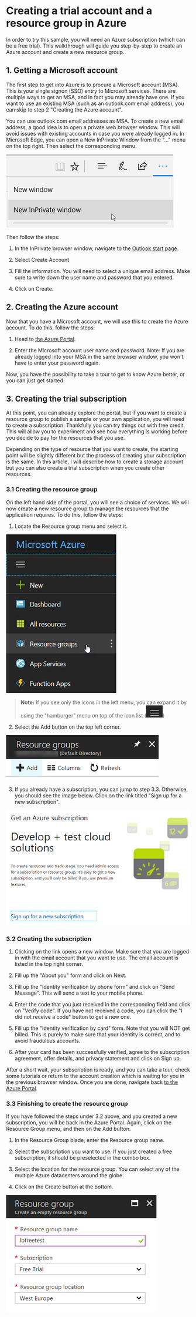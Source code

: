 # Creating a trial account and a resource group in Azure

In order to try this sample, you will need an Azure subscription (which can be a free trial). This walkthrough will guide you step-by-step to create an Azure account and create a new resource group.

## 1. Getting a Microsoft account

The first step to get into Azure is to procure a Microsoft account (MSA). This is your single signon (SSO) entry to Microsoft services. There are multiple ways to get an MSA, and in fact you may already have one. If you want to use an existing MSA (such as an outlook.com email address), you can skip to step 2 "Creating the Azure account".

You can use outlook.com email addresses as MSA. To create a new email address, a good idea is to open a private web browser window. This will avoid issues with existing accounts in case you were already logged in. In Microsoft Edge, you can open a New InPrivate Window from the "…" menu on the top right. Then select the corresponding menu.

![In-private browing](./Doc/2017-08-31_13-14-57.png)

Then follow the steps:

1. In the InPrivate browser window, navigate to the [Outlook start page](http://outlook.com).

2. Select Create Account

3. Fill the information. You will need to select a unique email address. Make sure to write down the user name and password that you entered.

4. Click on Create.

## 2. Creating the Azure account

Now that you have a Microsoft account, we will use this to create the Azure account. To do this, follow the steps:

1. Head to [the Azure Portal](https://portal.azure.com).

2. Enter the Microsoft account user name and password. Note: If you are already logged into your MSA in the same browser window, you won't have to enter your password again.

Now, you have the possibility to take a tour to get to know Azure better, or you can just get started.

## 3. Creating the trial subscription

At this point, you can already explore the portal, but if you want to create a resource group to publish a sample or your own application, you will need to create a subscription. Thankfully you can try things out with free credit. This will allow you to experiment and see how everything is working before you decide to pay for the resources that you use.

Depending on the type of resource that you want to create, the starting point will be slightly different but the process of creating your subscription is the same. In this article, I will describe how to create a storage account but you can also create a trial subscription when you create other resources.

### 3.1 Creating the resource group

On the left hand side of the portal, you will see a choice of services. We will now create a new resource group to manage the resources that the application requires. To do this, follow the steps:

1. Locate the Resource group menu and select it.

![Resource group menu](./Doc/2017-09-04_23-53-58.png)

>**Note:** If you see only the icons in the left menu, you can expand it by using the "hamburger" menu on top of the icon list (![Hamburger menu](./Doc/2017-09-04_23-57-17.png))

2. Select the Add button on the top left corner.

![Add a resource group](./Doc/2017-09-04_23-59-30.png)

3. If you already have a subscription, you can jump to step 3.3. Otherwise, you should see the image below. Click on the link titled "Sign up for a new subscription".

![Sign up for a new subscription](./Doc/2017-09-04_23-25-39.png)

### 3.2 Creating the subscription

1. Clicking on the link opens a new window. Make sure that you are logged in with the email account that you want to use. The email account is listed in the top right corner.

2. Fill up the "About you" form and click on Next.

3. Fill up the "Identity verification by phone form" and click on "Send Message". This will send a text to your mobile phone.

4. Enter the code that you just received in the corresponding field and click on "Verify code". If you have not received a code, you can click the "I did not receive a code" button to get a new one.

5. Fill up the "Identity verification by card" form. Note that you will NOT get billed. This is purely to make sure that your identity is correct, and to avoid fraudulous accounts.

6. After your card has been successfully verified, agree to the subscription agreement, offer details, and privacy statement and click on Sign up.

After a short wait, your subscription is ready, and you can take a tour, check some tutorials or return to the account creation which is waiting for you in the previous browser window. Once you are done, navigate back [to the Azure Portal](https://portal.azure.com).

### 3.3 Finishing to create the resource group

If you have followed the steps under 3.2 above, and you created a new subscription, you will be back in the Azure Portal. Again, click on the Resource Group menu, and then on the Add button.

1. In the Resource Group blade, enter the Resource group name.

2. Select the subscription you want to use. If you just created a free subscription, it should be preselected in the combo box.

3. Select the location for the resource group. You can select any of the multiple Azure datacenters around the globe.

4. Click on the Create button at the bottom.

![Creating the resource group](./Doc/2017-09-05_00-15-52.png)